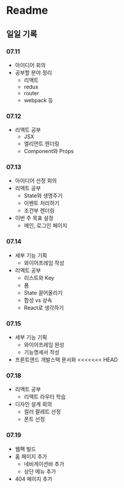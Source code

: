# Readme

## 일일 기록

### 07.11
- 아이디어 회의
- 공부할 분야 정리
    - 리액트
    - redux
    - router
    - webpack 등

### 07.12
- 리액트 공부
    - JSX
    - 엘리먼트 렌더링
    - Component와 Props

### 07.13
- 아이디어 선정 회의
- 리액트 공부
    - State와 생명주기
    - 이벤트 처리하기
    - 조건부 렌더링
- 이번 주 목표 설정
    - 메인, 로그인 페이지

### 07.14
- 세부 기능 기획
    - 와이어프레임 작성
- 리액트 공부
    - 리스트와 Key
    - 폼
    - State 끌어올리기
    - 합성 vs 상속
    - React로 생각하기

### 07.15
- 세부 기능 기획
    - 와이어프레임 완성
    - 기능명세서 작성
- 프론트엔드 개발스택 문서화
<<<<<<< HEAD

### 07.18
- 리액트 공부
    - 리액트 라우터 학습
- 디자인 설계 회의
    - 컬러 팔레트 선정
    - 폰트 선정

### 07.19
- 웹팩 빌드
- 홈 페이지 추가
    - 네비게이션바 추가
    - 상단 메뉴 추가
- 404 페이지 추가